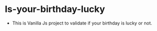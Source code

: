 # Is-your-birthday-lucky

- This is Vanilla Js project to validate if your birthday is lucky or not.
